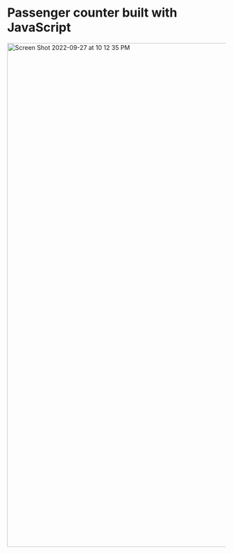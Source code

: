# Passenger counter built with JavaScript
[<img width="1163" alt="Screen Shot 2022-09-27 at 10 12 35 PM" src="https://user-images.githubusercontent.com/82247833/192693021-93001eb7-60e9-435c-972b-f7bb2205320c.png">](https://frontendella.github.io/passenger-counter/)
